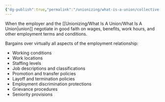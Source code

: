 ```yaml
---
{"dg-publish":true,"permalink":"/unionizing/what-is-a-union/collective-bargaining/","created":"2025-02-03T19:01:00","updated":"2025-02-03T19:05:00"}
---
```


When the employer and the [[Unionizing/What Is A Union/What Is A Union\|union]] negotiate in good faith on wages, benefits, work hours, and other employment terms and conditions.


Bargains over virtually all aspects of the employment relationship:
- Working conditions 
- Work locations 
- Staffing levels 
- Job descriptions and classifications 
- Promotion and transfer policies
- Layoff and termination policies 
- Employment discrimination protections 
- Grievance procedures
- Seniority provisions 